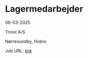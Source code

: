 # Lagermedarbejder
06-03-2025

Trinol A/S

Nørresundby, Hobro

Job URL: [link](https://trinol.dk/karriere/job-detalje?jobId=145098)


